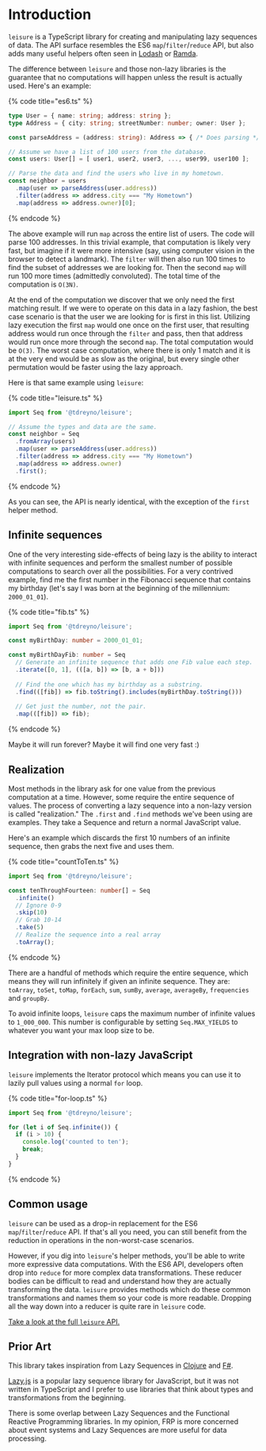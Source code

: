 # Introduction

`leisure` is a TypeScript library for creating and manipulating lazy sequences of data. The API surface resembles the ES6 `map`/`filter`/`reduce` API, but also adds many useful helpers often seen in [Lodash](https://lodash.com/) or [Ramda](https://ramdajs.com/).

The difference between `leisure` and those non-lazy libraries is the guarantee that no computations will happen unless the result is actually used. Here's an example:

{% code title="es6.ts" %}
```typescript
type User = { name: string; address: string };
type Address = { city: string; streetNumber: number; owner: User };

const parseAddress = (address: string): Address => { /* Does parsing */ }

// Assume we have a list of 100 users from the database.
const users: User[] = [ user1, user2, user3, ..., user99, user100 ];

// Parse the data and find the users who live in my hometown.
const neighbor = users
  .map(user => parseAddress(user.address))
  .filter(address => address.city === "My Hometown")
  .map(address => address.owner)[0];
```
{% endcode %}

The above example will run `map` across the entire list of users. The code will parse 100 addresses. In this trivial example, that computation is likely very fast, but imagine if it were more intensive \(say, using computer vision in the browser to detect a landmark\). The `filter` will then also run 100 times to find the subset of addresses we are looking for. Then the second `map` will run 100 more times \(admittedly convoluted\). The total time of the computation is `O(3N)`.

At the end of the computation we discover that we only need the first matching result. If we were to operate on this data in a lazy fashion, the best case scenario is that the user we are looking for is first in this list. Utilizing lazy execution the first `map` would one once on the first user, that resulting address would run once through the `filter` and pass, then that address would run once more through the second `map`. The total computation would be `O(3)`. The worst case computation, where there is only 1 match and it is at the very end would be as slow as the original, but every single other permutation would be faster using the lazy approach.

Here is that same example using `leisure`:

{% code title="leisure.ts" %}
```typescript
import Seq from '@tdreyno/leisure';

// Assume the types and data are the same.
const neighbor = Seq
  .fromArray(users)
  .map(user => parseAddress(user.address))
  .filter(address => address.city === "My Hometown")
  .map(address => address.owner)
  .first();
```
{% endcode %}

As you can see, the API is nearly identical, with the exception of the `first` helper method.

## Infinite sequences

One of the very interesting side-effects of being lazy is the ability to interact with infinite sequences and perform the smallest number of possible computations to search over all the possibilities. For a very contrived example, find me the first number in the Fibonacci sequence that contains my birthday \(let's say I was born at the beginning of the millennium: `2000_01_01`\).

{% code title="fib.ts" %}
```typescript
import Seq from '@tdreyno/leisure';

const myBirthDay: number = 2000_01_01;

const myBirthDayFib: number = Seq
  // Generate an infinite sequence that adds one Fib value each step.
  .iterate([0, 1], (([a, b]) => [b, a + b]))
  
  // Find the one which has my birthday as a substring.
  .find(([fib]) => fib.toString().includes(myBirthDay.toString()))
  
  // Get just the number, not the pair.
  .map(([fib]) => fib);
```
{% endcode %}

Maybe it will run forever? Maybe it will find one very fast :\)

## Realization

Most methods in the library ask for one value from the previous computation at a time. However, some require the entire sequence of values. The process of converting a lazy sequence into a non-lazy version is called "realization." The `.first` and `.find` methods we've been using are examples. They take a Sequence and return a normal JavaScript value.

Here's an example which discards the first 10 numbers of an infinite sequence, then grabs the next five and uses them.

{% code title="countToTen.ts" %}
```typescript
import Seq from '@tdreyno/leisure';

const tenThroughFourteen: number[] = Seq
  .infinite()
  // Ignore 0-9
  .skip(10)
  // Grab 10-14
  .take(5)
  // Realize the sequence into a real array
  .toArray();
```
{% endcode %}

There are a handful of methods which require the entire sequence, which means they will run infinitely if given an infinite sequence. They are: `toArray`, `toSet`, `toMap`, `forEach`, `sum`, `sumBy`, `average`, `averageBy`, `frequencies` and `groupBy`.

To avoid infinite loops, `leisure` caps the maximum number of infinite values to `1_000_000`. This number is configurable by setting `Seq.MAX_YIELDS` to whatever you want your max loop size to be.

## Integration with non-lazy JavaScript

`leisure` implements the Iterator protocol which means you can use it to lazily pull values using a normal `for` loop.

{% code title="for-loop.ts" %}
```typescript
import Seq from '@tdreyno/leisure';

for (let i of Seq.infinite()) {
  if (i > 10) {
    console.log('counted to ten');
    break;
  }
}
```
{% endcode %}

## Common usage

`leisure` can be used as a drop-in replacement for the ES6 `map`/`filter`/`reduce` API. If that's all you need, you can still benefit from the reduction in operations in the non-worst-case scenarios.

However, if you dig into `leisure`'s helper methods, you'll be able to write more expressive data computations. With the ES6 API, developers often drop into `reduce` for more complex data transformations. These reducer bodies can be difficult to read and understand how they are actually transforming the data. `leisure` provides methods which do these common transformations and names them so your code is more readable. Dropping all the way down into a reducer is quite rare in `leisure` code.

[Take a look at the full `leisure` API.](api/instance.md)

>

## Prior Art

This library takes inspiration from Lazy Sequences in [Clojure](https://clojure.org/reference/sequences) and [F\#](https://docs.microsoft.com/en-us/dotnet/fsharp/language-reference/sequences).

[Lazy.js](https://github.com/dtao/lazy.js) is a popular lazy sequence library for JavaScript, but it was not written in TypeScript and I prefer to use libraries that think about types and transformations from the beginning.

There is some overlap between Lazy Sequences and the Functional Reactive Programming libraries. In my opinion, FRP is more concerned about event systems and Lazy Sequences are more useful for data processing.

